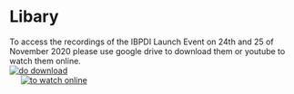 # Libary
To access the recordings of the IBPDI Launch Event on 24th and 25 of November 2020 please use google drive to download them or youtube to watch them online.<br/>
[![do download](https://user-images.githubusercontent.com/74652518/101151981-b5187900-3622-11eb-9f89-b8fc433871ad.png)](https://drive.google.com/drive/folders/1ZPZvuyzOBBd3veI_2nw6ZyhWBRIE5QGF?usp=sharing)          
 &nbsp; &nbsp; &nbsp;[![to watch online](https://user-images.githubusercontent.com/74652518/101152060-cfeaed80-3622-11eb-8391-206ab8e64a81.png)](https://www.youtube.com/channel/UC4KyJR_1bH8vezhO9hcDRFw/videos)
